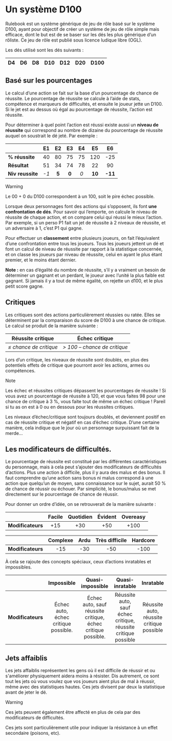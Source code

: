 # Un système D100

Rulebook est un système générique de jeu de rôle basé sur le système D100, ayant pour objectif de créer un système de jeu de rôle simple mais efficace, dont le but est de se baser sur les dés les plus générique d’un rôliste. Ce jeu de rôle est publié sous licence ludique libre (OGL).

Les dés utilisé sont les dés suivants :

| D4  | D6  | D8  | D10 | D12 | D20 | **D100** |
|-----|-----|-----|-----|-----|-----|----------|

## Basé sur les pourcentages

Le calcul d’une action se fait sur la base d’un pourcentage de chance de réussite. Le pourcentage de réussite se calcule à l’aide de stats, compétence et marqueurs de difficultés, et ensuite le joueur jette un D100. Si le jet est au dessus où égal au pourcentage de réussite, l’action est réussite.

Pour déterminer à quel point l’action est réussi existe aussi un **niveau de réussite** qui correspond au nombre de dizaine du pourcentage de réussite auquel on soustrait le dé jeté. Par exemple :

|                 | E1  | E2    | E3    | E4  | E5    | E6      |
|-----------------|:---:|:-----:|:-----:|:---:|:-----:|:-------:|
| **% réussite**  | 40  | 80    | 75    | 75  | 120   | -25     |
| **Résultat**    | 51  | 34    | 74    | 78  | 22    |  90     |
| **Niv reussite**| *-1*| **5** | **0** | *0* | **10**| **-11** |

> [!WARNING]
> Le 00 + 0 du D100 correspondent à un 100, soit le pire échec possible.

Lorsque deux personnages font des actions qui s’opposent, ils font **une confrontation de dés**. Pour savoir qui l’emporte, on calcule le niveau de réussite de chaque action, et on compare celui qui réussi le mieux l’action. Par exemple, si un perso P1 fait un jet de réussite à 2 niveaux de réussite, et un adversaire à 1, c’est P1 qui gagne.

Pour effectuer un **classement** entre plusieurs joueurs, on fait l’équivalent d’une confrontation entre tous les joueurs. Tous les joueurs jettent un dé et font un calcul de niveau de réussite par rapport à la statistique concernée, et on classe les joueurs par niveau de réussite, celui en ayant le plus étant premier, et le moins étant dernier.

**Note :** en cas d’égalité du nombre de réussite, s’il y a vraiment un besoin de déterminer un gagnant et un perdant, le joueur avec l’unité la plus faible est gagnant. Si jamais il y a tout de même égalité, on rejette un d100, et le plus petit score gagne.

## Critiques

Les critiques sont des actions particulièrement réussies ou ratée. Elles se déterminent par la comparaison du score de D100 à une chance de critique. Le calcul se produit de la manière suivante :

| Réussite critique      | Échec critique               |
|:----------------------:|:----------------------------:|
| *≤ chance de critique* | *> 100 – chance de critique* |

Lors d’un critique, les niveaux de réussite sont doublés, en plus des potentiels effets de critique que pourront avoir les actions, armes ou compétences.

> [!NOTE]
> Les échec et réussites critiques dépassent les pourcentages de réussite ! Si vous avez un pourcentage de réussite à 120, et que vous faites 98 pour une chance de critique à 3 %, vous faite tout de même un échec critique ! Pareil si tu as on est à 0 ou en dessous pour les réussites critiques.

Les niveaux d’échec/critique sont toujours doublés, et deviennent positif en cas de réussite critique et négatif en cas d’échec critique. D’une certaine manière, cela indique que le jour où un personnage surpuissant fait de la merde…

## Les modificateurs de difficultés.

Le pourcentage de réussite est constitué par les différentes caractéristiques du personnage, mais à cela peut s’ajouter des modificateurs de difficultés d’actions. Plus une action à difficile, plus il y aura des malus et des bonus. Il faut comprendre qu’une action sans bonus ni malus correspond à une action que quelqu’un de moyen, sans connaissance sur le sujet, aurait 50 % de chance de réussir ou échouer. Par simplicité, le bonus/malus se met directement sur le pourcentage de chance de réussir.

Pour donner un ordre d’idée, on se retrouverait de la manière suivante :

|                    | Facile | Quotidien | Évident | Overeasy |
|-------------------:|:------:|:---------:|:-------:|:--------:|
| **Modificateurs** | +15    | +30       |  +50    | +100     |


|                    | Complexe | Ardu | Très difficile | Hardcore |
|-------------------:|:--------:|:----:|:--------------:|:--------:|
| **Modificateurs** | -15      | -30  |  -50           | -100     |

À cela se rajoute des concepts spéciaux, ceux d’actions inratables et impossibles.

|                    | Impossible | Quasi-impossible | Quasi-inratable | Inratable |
|-------------------:|:--------:|:----:|:--------------:|:--------:|
| **Modificateurs** | Échec auto, échec critique possible. | Échec auto, sauf réussite critique, échec critique possible. | Réussite auto, sauf échec critique, réussite critique possible  | Réussite auto, réussite critique possible|

## Jets affaiblis

Les jets affaiblis représentent les gens où il est difficile de réussir et ou s'améliorer physiquement aidera moins à résister. Dis autrement, ce sont tout les jets où vous voulez que vos joueurs aient plus de mal à réussir, même avec des statistiques hautes. Ces jets divisent par deux la statistique avant de jeter le dé.

> [!WARNING]
> Ces jets peuvent également être affecté en plus de cela par des modificateurs de difficultés.

Ces jets sont particulièrement utile pour indiquer la résistance à un effet secondaire (poisons, etc).
